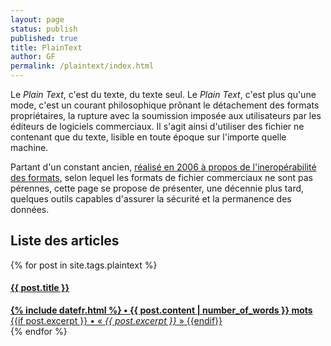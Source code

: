 ```yaml
---
layout: page
status: publish
published: true
title: PlainText
author: GF
permalink: /plaintext/index.html
---
```


Le _Plain Text_, c'est du texte, du texte seul. Le _Plain Text_, c'est plus qu'une mode, c'est un courant philosophique prônant le détachement des formats propriétaires, la rupture avec la soumission imposée aux utilisateurs par les éditeurs de logiciels commerciaux. Il s'agit ainsi d'utiliser des fichier ne contenant que du texte, lisible en toute époque sur l'importe quelle machine. 

Partant d'un constant ancien, [réalisé en 2006 à propos de l'ineropérabilité des formats](/2006/04/13/opendocument-et-linteroperabilite-des-formats/), selon lequel les formats de fichier commerciaux ne sont pas pérennes, cette page se propose de présenter, une décennie plus tard, quelques outils capables d'assurer la sécurité et la permanence des données.

<div class="list-group panel panel-primary" markdown="0">
    <div class="panel-heading" markdown="0">
            <h2 class="panel-title">Liste des articles</h2>
    </div>
    <div class="list-group" markdown="0">
    {% for post in site.tags.plaintext %}
        <a class="list-group-item" href="{{ post.url }}">
            <h4 class="list-group-item-leading">{{ post.title }}</h4>
            <div class="list-group-item-text">
                <strong>{% include datefr.html %} • 
                {{ post.content | number_of_words }} mots</strong>
                {{if post.excerpt }}
                    • &laquo; <em>{{ post.excerpt }}</em> &raquo;
                {{endif}}
            </div>
        </a>
    {% endfor %}
    </div>
</div>